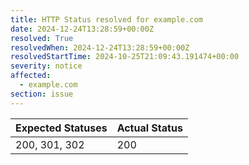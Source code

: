 ```yaml
---
title: HTTP Status resolved for example.com
date: 2024-12-24T13:28:59+00:00Z
resolved: True
resolvedWhen: 2024-12-24T13:28:59+00:00Z
resolvedStartTime: 2024-10-25T21:09:43.191474+00:00
severity: notice
affected:
  - example.com
section: issue
---
```


| Expected Statuses | Actual Status  |
|-------------------|----------------|
| 200, 301, 302 | 200 |
